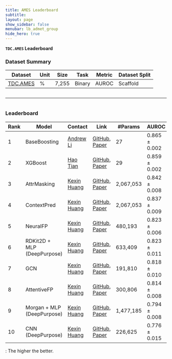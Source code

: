 ```yaml
---
title: AMES Leaderboard
subtitle:
layout: page
show_sidebar: false
menubar: lb_admet_group
hide_hero: true
---
```


<p class="is-size-3"><b><code>TDC.AMES</code> Leaderboard</b></p>

### Dataset Summary

<table class="table is-striped is-hoverable">
  <thead>
  <tr>
    <th>Dataset</th>
    <th>Unit</th>
    <th>Size</th>
    <th>Task</th>
    <th>Metric</th>
    <th>Dataset Split</th>
  </tr>
  </thead>
  <tr>
    <td><a href="/single_pred_tasks/tox/#ames-mutagenicity"> TDC.AMES </a></td>
    <td>%</td>
    <td>7,255</td>
    <td>Binary</td>
    <td>AUROC</td>
    <td>Scaffold</td>
  </tr>
</table>

<div class="column is-12">
    <hr />
</div>

### Leaderboard

<table class="table is-striped is-hoverable" id="A">
  <thead>
  <tr>
   <!--When a header is clicked, run the sortTable function, with a parameter, 0 for sorting by names, 1 for sorting by country:-->  
    <th>Rank</th>
    <th>Model</th>
    <th>Contact</th>
    <th>Link</th>
    <th>#Params</th>
    <th onclick="sortTable(5, 'A', 'asc')">AUROC <i class="fas fa-long-arrow-alt-up"></i> </th>
  </tr>
</thead>
  <tr> 
  <td> 1 </td> 
  <td> BaseBoosting </td> 
  <td><a href="mailto:andrew@oloren.ai">Andrew Li</a></td> 
  <td><a href="https://github.com/Oloren-AI/OCE-TDC/blob/main/submission.ipynb"> GitHub</a>, <a href="https://github.com/Oloren-AI/OCE-TDC/blob/main/submission.ipynb">Paper </a></td> 
  <td> 27 </td> 
  <td>0.865 <span>&#177;</span> 0.002 </td> 
</tr>
<tr> 
  <td> 2 </td> 
  <td> XGBoost </td> 
  <td><a href="mailto:haot@smu.edu">Hao Tian</a></td> 
  <td><a href="https://github.com/smu-tao-group/ADMET_XGBoost"> GitHub</a>, <a href="https://arxiv.org/abs/2204.07532v2">Paper </a></td> 
  <td> 29 </td> 
  <td>0.859 <span>&#177;</span> 0.002 </td> 
</tr>
<tr> 
  <td> 3 </td> 
  <td> AttrMasking </td> 
  <td><a href="mailto:kexinh@stanford.edu">Kexin Huang</a></td> 
  <td><a href="https://github.com/mims-harvard/TDC/tree/main/examples/single_pred/admet"> GitHub</a>, <a href="https://arxiv.org/abs/1905.12265">Paper </a></td> 
  <td> 2,067,053 </td> 
  <td>0.842 <span>&#177;</span> 0.008 </td> 
</tr>
<tr> 
  <td> 4 </td> 
  <td> ContextPred </td> 
  <td><a href="mailto:kexinh@stanford.edu">Kexin Huang</a></td> 
  <td><a href="https://github.com/mims-harvard/TDC/tree/main/examples/single_pred/admet"> GitHub</a>, <a href="https://arxiv.org/abs/1905.12265">Paper </a></td> 
  <td> 2,067,053 </td> 
  <td>0.837 <span>&#177;</span> 0.009 </td> 
</tr>
<tr> 
  <td> 5 </td> 
  <td> NeuralFP </td> 
  <td><a href="mailto:kexinh@stanford.edu">Kexin Huang</a></td> 
  <td><a href="https://github.com/mims-harvard/TDC/tree/main/examples/single_pred/admet"> GitHub</a>, <a href="https://ieeexplore.ieee.org/document/9412489">Paper </a></td> 
  <td> 480,193 </td> 
  <td>0.823 <span>&#177;</span> 0.006 </td> 
</tr>
<tr> 
  <td> 6 </td> 
  <td> RDKit2D + MLP (DeepPurpose) </td> 
  <td><a href="mailto:kexinhuang@hsph.harvard.edu">Kexin Huang</a></td> 
  <td><a href="https://github.com/mims-harvard/TDC/tree/master/examples/single_pred/admet"> GitHub</a>, <a href="https://doi.org/10.1093/bioinformatics/btaa1005">Paper </a></td> 
  <td> 633,409 </td> 
  <td>0.823 <span>&#177;</span> 0.011 </td> 
</tr>
<tr> 
  <td> 7 </td> 
  <td> GCN </td> 
  <td><a href="mailto:kexinh@stanford.edu">Kexin Huang</a></td> 
  <td><a href="https://github.com/mims-harvard/TDC/tree/main/examples/single_pred/admet"> GitHub</a>, <a href="https://arxiv.org/abs/1609.02907">Paper </a></td> 
  <td> 191,810 </td> 
  <td>0.818 <span>&#177;</span> 0.010 </td> 
</tr>
<tr> 
  <td> 8 </td> 
  <td> AttentiveFP </td> 
  <td><a href="mailto:kexinh@stanford.edu">Kexin Huang</a></td> 
  <td><a href="https://github.com/mims-harvard/TDC/tree/main/examples/single_pred/admet"> GitHub</a>, <a href="https://pubmed.ncbi.nlm.nih.gov/31408336/">Paper </a></td> 
  <td> 300,806 </td> 
  <td>0.814 <span>&#177;</span> 0.008 </td> 
</tr>
<tr> 
  <td> 9 </td> 
  <td> Morgan + MLP (DeepPurpose) </td> 
  <td><a href="mailto:kexinhuang@hsph.harvard.edu">Kexin Huang</a></td> 
  <td><a href="https://github.com/mims-harvard/TDC/tree/master/examples/single_pred/admet"> GitHub</a>, <a href="https://doi.org/10.1093/bioinformatics/btaa1005">Paper </a></td> 
  <td> 1,477,185 </td> 
  <td>0.794 <span>&#177;</span> 0.008 </td> 
</tr>
<tr> 
  <td> 10 </td> 
  <td> CNN (DeepPurpose) </td> 
  <td><a href="mailto:kexinhuang@hsph.harvard.edu">Kexin Huang</a></td> 
  <td><a href="https://github.com/mims-harvard/TDC/tree/master/examples/single_pred/admet"> GitHub</a>, <a href="https://doi.org/10.1093/bioinformatics/btaa1005">Paper </a></td> 
  <td> 226,625 </td> 
  <td>0.776 <span>&#177;</span> 0.015 </td> 
</tr>
</table>

<i class="fas fa-long-arrow-alt-up"></i>: The higher the better.